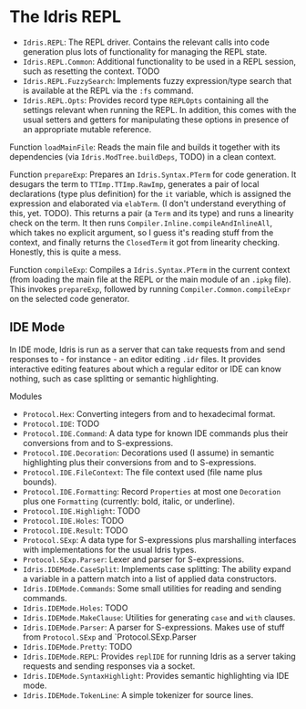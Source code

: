 # The Idris REPL

* `Idris.REPL`: The REPL driver. Contains the relevant calls into
  code generation plus lots of functionality for managing the REPL
  state.
* `Idris.REPL.Common`: Additional functionality to be used in a REPL
  session, such as resetting the context. TODO
* `Idris.REPL.FuzzySearch`: Implements fuzzy expression/type search that
  is available at the REPL via the `:fs` command.
* `Idris.REPL.Opts`: Provides record type `REPLOpts` containing all
  the settings relevant when running the REPL. In addition, this comes
  with the usual setters and getters for manipulating these options
  in presence of an appropriate mutable reference.

Function `loadMainFile`: Reads the main file and builds it
together with its dependencies (via `Idris.ModTree.buildDeps`, TODO)
in a clean context.

Function `prepareExp`: Prepares an `Idris.Syntax.PTerm` for
code generation. It
desugars the term to `TTImp.TTImp.RawImp`, generates a pair of
local declarations (type plus definition) for the `it` variable,
which is assigned the expression and elaborated via `elabTerm`.
(I don't understand everything of this, yet. TODO). This returns
a pair (a `Term` and its type) and runs a linearity check on the
term. It then runs `Compiler.Inline.compileAndInlineAll`,
which takes no explicit argument, so I guess it's reading stuff from the
context, and finally returns the `ClosedTerm` it got
from linearity checking. Honestly, this is quite a mess.

Function `compileExp`: Compiles a `Idris.Syntax.PTerm` in the current
context (from loading the main file at the REPL or the main module
of an `.ipkg` file). This invokes `prepareExp`, followed by running
`Compiler.Common.compileExpr` on the selected code generator.

## IDE Mode

In IDE mode, Idris is run as a server that can take requests from and
send responses to - for instance - an editor editing `.idr` files.
It provides interactive editing features about which a regular editor
or IDE can know nothing, such as case splitting or semantic highlighting.

Modules

* `Protocol.Hex`: Converting integers from and to hexadecimal format.
* `Protocol.IDE`: TODO
* `Protocol.IDE.Command`: A data type for known IDE commands plus
  their conversions from and to S-expressions.
* `Protocol.IDE.Decoration`: Decorations used (I assume) in semantic
  highlighting plus their conversions from and to S-expressions.
* `Protocol.IDE.FileContext`: The file context used (file name plus bounds).
* `Protocol.IDE.Formatting`: Record `Properties` at most one `Decoration`
  plus one `Formatting` (currently: bold, italic, or underline).
* `Protocol.IDE.Highlight`: TODO
* `Protocol.IDE.Holes`: TODO
* `Protocol.IDE.Result`: TODO
* `Protocol.SExp`: A data type for S-expressions plus marshalling interfaces
  with implementations for the usual Idris types.
* `Protocol.SExp.Parser`: Lexer and parser for S-expressions.
* `Idris.IDEMode.CaseSplit`: Implements case splitting: The ability expand
  a variable in a pattern match into a list of applied data constructors.
* `Idris.IDEMode.Commands`: Some small utilities for reading and sending
  commands.
* `Idris.IDEMode.Holes`: TODO
* `Idris.IDEMode.MakeClause`: Utilities for generating `case` and `with` clauses.
* `Idris.IDEMode.Parser`: A parser for S-expressions. Makes use of stuff from
  `Protocol.SExp` and `Protocol.SExp.Parser
* `Idris.IDEMode.Pretty`: TODO
* `Idris.IDEMode.REPL`: Provides `replIDE` for running Idris as a server
  taking requests and sending responses via a socket.
* `Idris.IDEMode.SyntaxHighlight`: Provides semantic highlighting via IDE mode.
* `Idris.IDEMode.TokenLine`: A simple tokenizer for source lines.

